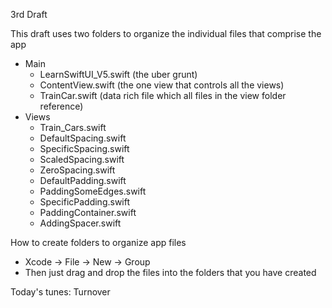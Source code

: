 3rd Draft

This draft uses two folders to organize the individual files that comprise the app

* Main
  * LearnSwiftUI_V5.swift (the uber grunt)
  * ContentView.swift (the one view that controls all the views)
  * TrainCar.swift (data rich file which all files in the view folder reference)
* Views
  * Train_Cars.swift
  * DefaultSpacing.swift
  * SpecificSpacing.swift
  * ScaledSpacing.swift
  * ZeroSpacing.swift
  * DefaultPadding.swift
  * PaddingSomeEdges.swift
  * SpecificPadding.swift
  * PaddingContainer.swift
  * AddingSpacer.swift

How to create folders to organize app files

* Xcode -> File -> New -> Group 
* Then just drag and drop the files into the folders that you have created

Today's tunes: Turnover
